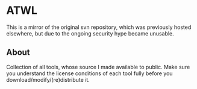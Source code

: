 # ATWL
This is a mirror of the original svn repository, which was previously hosted elsewhere, but due to the ongoing security hype became unusable.

## About
Collection of all tools, whose source I made available to public. Make sure you understand the license conditions of each tool fully before you download/modify/(re)distribute it.
